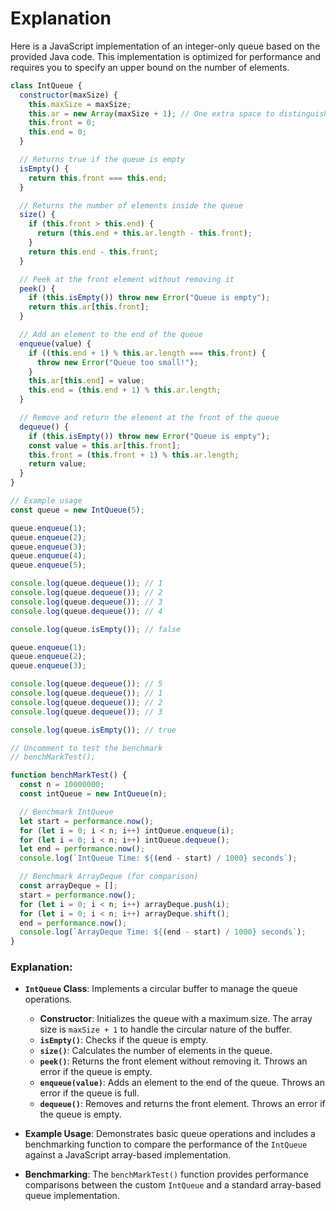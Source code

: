 # Explanation


Here is a JavaScript implementation of an integer-only queue based on the provided Java code. This implementation is optimized for performance and requires you to specify an upper bound on the number of elements.

```javascript
class IntQueue {
  constructor(maxSize) {
    this.maxSize = maxSize;
    this.ar = new Array(maxSize + 1); // One extra space to distinguish full from empty
    this.front = 0;
    this.end = 0;
  }

  // Returns true if the queue is empty
  isEmpty() {
    return this.front === this.end;
  }

  // Returns the number of elements inside the queue
  size() {
    if (this.front > this.end) {
      return (this.end + this.ar.length - this.front);
    }
    return this.end - this.front;
  }

  // Peek at the front element without removing it
  peek() {
    if (this.isEmpty()) throw new Error("Queue is empty");
    return this.ar[this.front];
  }

  // Add an element to the end of the queue
  enqueue(value) {
    if ((this.end + 1) % this.ar.length === this.front) {
      throw new Error("Queue too small!");
    }
    this.ar[this.end] = value;
    this.end = (this.end + 1) % this.ar.length;
  }

  // Remove and return the element at the front of the queue
  dequeue() {
    if (this.isEmpty()) throw new Error("Queue is empty");
    const value = this.ar[this.front];
    this.front = (this.front + 1) % this.ar.length;
    return value;
  }
}

// Example usage
const queue = new IntQueue(5);

queue.enqueue(1);
queue.enqueue(2);
queue.enqueue(3);
queue.enqueue(4);
queue.enqueue(5);

console.log(queue.dequeue()); // 1
console.log(queue.dequeue()); // 2
console.log(queue.dequeue()); // 3
console.log(queue.dequeue()); // 4

console.log(queue.isEmpty()); // false

queue.enqueue(1);
queue.enqueue(2);
queue.enqueue(3);

console.log(queue.dequeue()); // 5
console.log(queue.dequeue()); // 1
console.log(queue.dequeue()); // 2
console.log(queue.dequeue()); // 3

console.log(queue.isEmpty()); // true

// Uncomment to test the benchmark
// benchMarkTest();

function benchMarkTest() {
  const n = 10000000;
  const intQueue = new IntQueue(n);

  // Benchmark IntQueue
  let start = performance.now();
  for (let i = 0; i < n; i++) intQueue.enqueue(i);
  for (let i = 0; i < n; i++) intQueue.dequeue();
  let end = performance.now();
  console.log(`IntQueue Time: ${(end - start) / 1000} seconds`);

  // Benchmark ArrayDeque (for comparison)
  const arrayDeque = [];
  start = performance.now();
  for (let i = 0; i < n; i++) arrayDeque.push(i);
  for (let i = 0; i < n; i++) arrayDeque.shift();
  end = performance.now();
  console.log(`ArrayDeque Time: ${(end - start) / 1000} seconds`);
}
```

### Explanation:

- **`IntQueue` Class**: Implements a circular buffer to manage the queue operations.

  - **Constructor**: Initializes the queue with a maximum size. The array size is `maxSize + 1` to handle the circular nature of the buffer.
  - **`isEmpty()`**: Checks if the queue is empty.
  - **`size()`**: Calculates the number of elements in the queue.
  - **`peek()`**: Returns the front element without removing it. Throws an error if the queue is empty.
  - **`enqueue(value)`**: Adds an element to the end of the queue. Throws an error if the queue is full.
  - **`dequeue()`**: Removes and returns the front element. Throws an error if the queue is empty.
- **Example Usage**: Demonstrates basic queue operations and includes a benchmarking function to compare the performance of the `IntQueue` against a JavaScript array-based implementation.
- **Benchmarking**: The `benchMarkTest()` function provides performance comparisons between the custom `IntQueue` and a standard array-based queue implementation.
